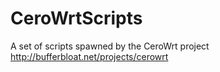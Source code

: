 CeroWrtScripts
==============

A set of scripts spawned by the CeroWrt project http://bufferbloat.net/projects/cerowrt
